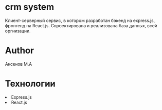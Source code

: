 # crm system
Клиент-серверный сервис, в котором разработан бэкенд на express.js, фронтенд на React.js.
Спроектирована и реализована база данных, всей оргнизации.

# Author 
Аксенов М.А

# Технологии
<li>Express.js</li>
<li>React.js</li>
